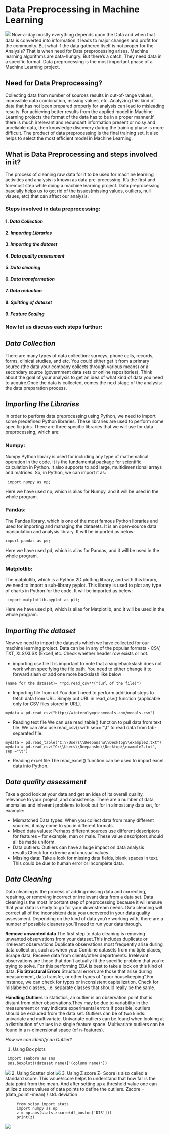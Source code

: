 # Data Preprocessing in Machine Learning
   <img src="https://d33wubrfki0l68.cloudfront.net/ef9037172858e9d72c032c8f10eb952a81765a9c/bc453/static/f63c42dedc9dae7e8e0b6190a0a88f2f/28bdc/garbage-in.png">
  Now-a-day mostly everything depends upon the Data and when that data is converted into information it leads to major changes and profit for the community.
  But what if the data gathered itself is not proper for the Analysis?
  That is when need for Data preprocessing arises.
  Machine learning algorithms are data-hungry. But there’s a catch. They need data in a specific format.
  Data preprocessing is the most important phase of a Machine Learning project.
 
## Need for Data Preprocessing?
  Collecting data from number of sources results in out-of-range values, impossible data combination, missing values, etc. Analyzing this kind of data that has not been prepared     properly for analysis can lead to misleading results. For achieving better results from the applied model in Machine Learning projects the format of the data has to be in a       proper manner.If there is much irrelevant and redundant information present or noisy and unreliable data, then knowledge discovery during   the training phase is more difficult.   The product of data preprocessing is the final training set. It also helps to select the most efficient model in Machine Learning.

  
## What is Data Preprocessing and steps involved in it?
  The process of cleaning raw data for it to be used for machine learning activities and analysis is known as data pre-processing. It’s the first and foremost step while doing a     machine learning project. Data preprocessing bascially helps us to get rid of the issues(missing values, outliers, null vlaues, etc) that can affect our analysis.
  
  ### Steps involved in data preprocessing:
  #### 1. *Data Collection*
  #### 2. *Importing Libraries*
  #### 3. *Importing the dataset*
  #### 4. *Data quality assessment*
  #### 5. *Data cleaning*
  #### 6. *Data transformation*
  #### 7. *Data reduction*
  #### 8. *Splitting of dataset*
  #### 9. *Feature Scaling*
  
### Now let us discuss each steps furthur:

## *Data Collection*
   There are many types of data collection: surveys, phone calls, records, forms, clinical studies, and etc. You could either get it from a primary source (the data your company    collects through various means) or a secondary source (government data sets or online repositories).
   Think about the goal of your analysis to get an idea of what kind of data you need to acquire.Once the data is collected, comes the next stage of the analysis: the data          preparation process.

## *Importing the Libraries*
   In order to perform data preprocessing using Python, we need to import some predefined Python libraries. These libraries are used to perform some specific jobs. There are        three specific libraries that we will use for data preprocessing, which are:
   ### Numpy: 
   Numpy Python library is used for including any type of mathematical operation in the code. It is the fundamental package for scientific calculation in Python. It also            supports to add large, multidimensional arrays and matrices. So, in Python, we can import it as:
     
     import numpy as np;
   Here we have used np, which is alias for Numpy, and it will be used in the whole program.  
   
  ### Pandas:
  The Pandas library, which is one of the most famous Python libraries and used for importing and managing the datasets. It is an open-source data manipulation and analysis       library. It will be imported as below:
  
    import pandas as pd;
   Here we have used pd, which is alias for Pandas, and it will be used in the whole program. 
   
  ### Matplotlib:
   The  matplotlib, which is a Python 2D plotting library, and with this library, we need to import a sub-library pyplot. This library is used to plot any type    of charts in      Python for the code. It will be imported as below: 
     
     import matplotlib.pyplot as plt;
   Here we have used plt, which is alias for Matplotlib, and it will be used in the whole program.  

## *Importing the dataset*
   Now we need to import the datasets which we have collected for our machine learning project. Data can be in any of the popular formats - CSV, TXT, XLS/XLSX (Excel),etc.
   Check whether header row exists or not.
   
   * importing csv file
     It is important to note that a singlebackslash does not work when specifying the file path. You need to either change it to forward slash or add one more backslash like          below
     
    (name for the dataset)= **pd.read_csv**("(url of the file)")
   * Importing file from url
     You don't need to perform additional steps to fetch data from URL. Simply put URL in read_csv() function (applicable only for CSV files stored in URL).
     
    mydata = pd.read_csv("http://winterolympicsmedals.com/medals.csv")
    
   * Reading text file
     We can use read_table() function to pull data from text file. We can also use read_csv() with sep= "\t" to read data from tab-separated file.
     
    mydata = pd.read_table("C:\\Users\\Deepanshu\\Desktop\\example2.txt")
    mydata = pd.read_csv("C:\\Users\\Deepanshu\\Desktop\\example2.txt", sep ="\t")
  
  * Reading excel file
    The read_excel() function can be used to import excel data into Python.
     
## *Data quality assessment*
  Take a good look at your data and get an idea of its overall quality, relevance to your project, and consistency. There are a number of data anomalies and inherent problems to   look out for in almost any data set, for example:
   * Mismatched Data types:  When you collect data from many different sources, it may come to you in different formats. 
   * Mixed data values: Perhaps different sources use different descriptors for features – for example, man or male. These value descriptors should all be made uniform.
   * Data outliers: Outliers can have a huge impact on data analysis results.Check for extreme and unusual values.
   * Missing data: Take a look for missing data fields, blank spaces in text. This could be due to human error or incomplete data.
 
## *Data Cleaning*
  Data cleaning is the process of adding missing data and correcting, repairing, or removing incorrect or irrelevant data from a data set. Data cleaning is the most important     step of preprocessing because it will ensure that your data is ready to go for your downstream needs.
  Data cleaning will correct all of the inconsistent data you uncovered in your data quality assessment. Depending on the kind of data you’re working with, there are a number of   possible cleaners you’ll need to run your data through.
  
   **Remove unwanted data**
    The first step to data cleaning is removing unwanted observations from your dataset.This includes duplicate or irrelevant observations.Duplicate observations most               frequently arise during data collection, such as when you: Combine datasets from multiple places, Scrape data, Receive data from clients/other departments. Irrelevant           observations are those that don’t actually fit the specific problem that you’re trying to solve. For this performing EDA is best to take a look on this kind of data.
   **Fix Structural Errors**
    Structural errors are those that arise during measurement, data transfer, or other types of "poor housekeeping".For instance, we can check for typos or inconsistent             capitalization. Check for mislabeled classes, i.e. separate classes that should really be the same.
      
   **Handling Outliers**
   In statistics, an outlier is an observation point that is distant from other observations.They may be due to variability in the measurement or may indicate experimental          errors.If possible, outliers should be excluded from the data set. Outliers can be of two kinds: univariate and multivariate. Univariate outliers can be found when looking      at a distribution of values in a single feature space. Multivariate outliers can be found in a n-dimensional space (of n-features).
       
   *How we can identify an Outlier?*
   1. Using Box plots
   
     import seaborn as sns
     sns.boxplot((dataset name)['(column name)'])
   <img src="https://media.geeksforgeeks.org/wp-content/uploads/20210129184918/2boxplot.PNG">
   2. Using Scatter plot
   <img src="https://media.geeksforgeeks.org/wp-content/uploads/20210129184920/4scatterplot.jpg">
   3. Using Z score
    Z- Score is also called a standard score. This value/score helps to understand that how far is the data point from the mean. And after setting up a threshold value one           can utilize z score values of data points to define the outliers.
    Zscore = (data_point -mean) / std. deviation
        
         from scipy import stats
         import numpy as np
         z = np.abs(stats.zscore(df_boston['DIS']))
         print(z)
   <img src="https://media.geeksforgeeks.org/wp-content/uploads/20210129184922/6zscore.PNG">  
      
    
   
     
     
  



